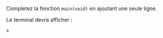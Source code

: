 Completez la fonction `main(void)` en ajoutant une seule ligne.

Le terminal devra afficher :

    s